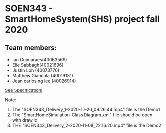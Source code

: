 # SOEN343 - SmartHomeSystem(SHS) project fall 2020

## Team members: 
* Ian Guimaraes(40063569)
* Elie Sabbagh(40021696)
* Justin Loh (40073776)
* Matthew Giancola (40019131)
* Jean carlos ng lee (40026914)


[See Specification!](https://docs.google.com/document/d/1jdzdEo8V0MBYU2sUqjqv5uwJ9OgYd-HyppraUGc0Gm0/edit)

Note:
1. The "SOEN343_Delivery_1-2020-10-20_09.26.44.mp4" file is the Demo1
2. The "SmartHomeSimulation-Class Diagram.xml" file should be open with draw.io
3. THE "SOEN343_Delivery_2-2020-11-08_22.16.20.mp4" file is the Demo2

